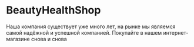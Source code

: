 # BeautyHealthShop
Наша компания существует уже много лет, на рынке мы являемся самой надёжной и успешной компанией. Покупайте в нашем интернет-магазине снова и снова
